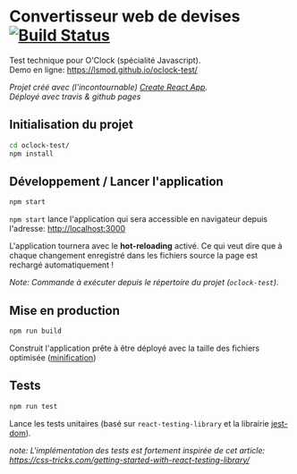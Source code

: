 # Convertisseur web de devises [![Build Status](https://travis-ci.org/lsmod/oclock-test.svg?branch=master)](https://travis-ci.org/lsmod/oclock-test)

Test technique pour O'Clock (spécialité Javascript).\
Demo en ligne: https://lsmod.github.io/oclock-test/

_Projet créé avec (l'incontournable) [Create React App](https://github.com/facebook/create-react-app)._ \
_Déployé avec travis & github pages_

## Initialisation du projet

```bash
cd oclock-test/
npm install
```

## Développement / Lancer l'application

```bash
npm start
```

`npm start` lance l'application qui sera accessible en navigateur depuis l'adresse: [http://localhost:3000](http://localhost:3000)

L'application tournera avec le **hot-reloading** activé.
Ce qui veut dire que à chaque changement enregistré dans les fichiers source la page est rechargé automatiquement !

_Note:
Commande à exécuter depuis le répertoire du projet (`oclock-test`)._

## Mise en production

```bash
npm run build
```

Construit l'application prête à être déployé avec la taille des fichiers optimisée ([minification](https://fr.wikipedia.org/wiki/Minification))

## Tests

```bash
npm run test
```

Lance les tests unitaires (basé sur `react-testing-library` et la librairie [jest-dom](https://github.com/testing-library/jest-dom)).

_note:
L'implémentation des tests est fortement inspirée de cet article: https://css-tricks.com/getting-started-with-react-testing-library/_
